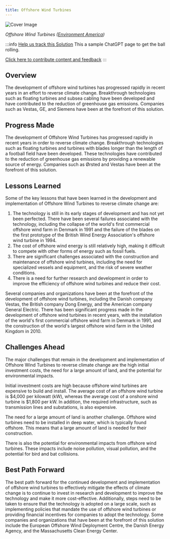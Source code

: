 ```yaml
---
title: Offshore Wind Turbines
---
```

![Cover Image](/../static/img/offshore-wind-turbines.jpg)

*Offshore Wind Turbines ([Environment America](https://environmentamerica.org/center/resources/offshore-wind-for-america-3/))*

:::info [Help us track this Solution](contribute)
This a sample ChatGPT page to get the ball rolling.

[Click here to contribute content and feedback](contribute)
:::

## Overview

The development of offshore wind turbines has progressed rapidly in recent years in an effort to reverse climate change. Breakthrough technologies such as floating turbines and subsea cabling have been developed and have contributed to the reduction of greenhouse gas emissions. Companies such as Vestas, GE, and Siemens have been at the forefront of this solution.

## Progress Made

The development of Offshore Wind Turbines has progressed rapidly in recent years in order to reverse climate change. Breakthrough technologies such as floating turbines and turbines with blades longer than the length of a football field have been developed. These technologies have contributed to the reduction of greenhouse gas emissions by providing a renewable source of energy. Companies such as Ørsted and Vestas have been at the forefront of this solution.

## Lessons Learned

Some of the key lessons that have been learned in the development and implementation of Offshore Wind Turbines to reverse climate change are:

1. The technology is still in its early stages of development and has not yet been perfected. There have been several failures associated with the technology, including the collapse of the world's first commercial offshore wind farm in Denmark in 1991 and the failure of the blades on the first prototype of the British Wind Energy Association's offshore wind turbine in 1994.
2. The cost of offshore wind energy is still relatively high, making it difficult to compete with other forms of energy such as fossil fuels.
3. There are significant challenges associated with the construction and maintenance of offshore wind turbines, including the need for specialized vessels and equipment, and the risk of severe weather conditions.
4. There is a need for further research and development in order to improve the efficiency of offshore wind turbines and reduce their cost.

Several companies and organizations have been at the forefront of the development of offshore wind turbines, including the Danish company Vestas, the British company Dong Energy, and the American company General Electric. There has been significant progress made in the development of offshore wind turbines in recent years, with the installation of the world's first commercial offshore wind farm in Denmark in 1991, and the construction of the world's largest offshore wind farm in the United Kingdom in 2010.

## Challenges Ahead

The major challenges that remain in the development and implementation of Offshore Wind Turbines to reverse climate change are the high initial investment costs, the need for a large amount of land, and the potential for environmental impacts.

Initial investment costs are high because offshore wind turbines are expensive to build and install. The average cost of an offshore wind turbine is $4,000 per kilowatt (kW), whereas the average cost of a onshore wind turbine is $1,800 per kW. In addition, the required infrastructure, such as transmission lines and substations, is also expensive.

The need for a large amount of land is another challenge. Offshore wind turbines need to be installed in deep water, which is typically found offshore. This means that a large amount of land is needed for their construction.

There is also the potential for environmental impacts from offshore wind turbines. These impacts include noise pollution, visual pollution, and the potential for bird and bat collisions.

## Best Path Forward

The best path forward for the continued development and implementation of offshore wind turbines to effectively mitigate the effects of climate change is to continue to invest in research and development to improve the technology and make it more cost-effective. Additionally, steps need to be taken to ensure that the technology is adopted on a large scale, such as implementing policies that mandate the use of offshore wind turbines or providing financial incentives for companies to adopt the technology. Some companies and organizations that have been at the forefront of this solution include the European Offshore Wind Deployment Centre, the Danish Energy Agency, and the Massachusetts Clean Energy Center.